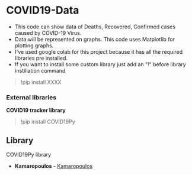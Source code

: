# COVID19-Data
* This code can show data of Deaths, Recovered, Confirmed cases caused by COVID-19 Virus.
* Data will be represented on graphs. This code uses Matplotlib for plotting graphs.
* I've used google colab for this project because it has all the required libraries pre installed.
* If you want to install some custom library just add an "!" before library instillation command
> !pip install XXXX

### External libraries

**COVID19 tracker library**
> !pip install COVID19Py

## Library
COVID19Py library 
* **Kamaropoulos** - [Kamaropoulos](https://github.com/Kamaropoulos/COVID19Py)
